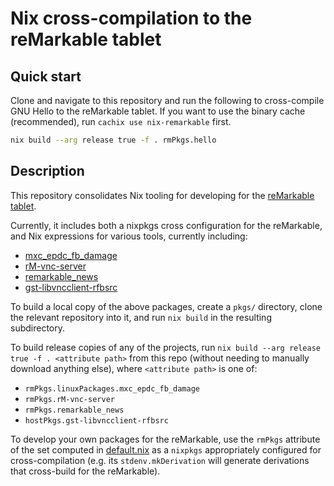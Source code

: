 # Nix cross-compilation to the reMarkable tablet

## Quick start
Clone and navigate to this repository and run the following to
cross-compile GNU Hello to the reMarkable tablet.  If you want to use
the binary cache (recommended), run `cachix use nix-remarkable` first.

```sh
nix build --arg release true -f . rmPkgs.hello
```

## Description
This repository consolidates Nix tooling for developing for the
[reMarkable tablet](https://remarkable.com).

Currently, it includes both a nixpkgs cross configuration for the
reMarkable, and Nix expressions for various tools, currently
including:
- [mxc_epdc_fb_damage](https://github.com/peter-sa/mxc_epdc_fb_damage)
- [rM-vnc-server](https://github.com/peter-sa/rM-vnc-server)
- [remarkable_news](https://github.com/Evidlo/remarkable_news)
- [gst-libvncclient-rfbsrc](https://github.com/peter-sa/gst-libvncclient-rfbsrc)

To build a local copy of the above packages, create a `pkgs/`
directory, clone the relevant repository into it, and run `nix build`
in the resulting subdirectory.

To build release copies of any of the projects, run `nix build --arg
release true -f . <attribute path>` from this repo (without needing to
manually download anything else), where `<attribute path>` is one of:
- `rmPkgs.linuxPackages.mxc_epdc_fb_damage`
- `rmPkgs.rM-vnc-server`
- `rmPkgs.remarkable_news`
- `hostPkgs.gst-libvncclient-rfbsrc`

To develop your own packages for the reMarkable, use the `rmPkgs`
attribute of the set computed in [default.nix](./default.nix) as a
`nixpkgs` appropriately configured for cross-compilation (e.g. its
`stdenv.mkDerivation` will generate derivations that cross-build for
the reMarkable).
